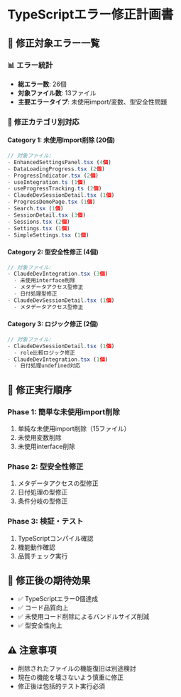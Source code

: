 # TypeScriptエラー修正計画書

## 🎯 **修正対象エラー一覧**

### 📊 **エラー統計**
- **総エラー数**: 26個
- **対象ファイル数**: 13ファイル
- **主要エラータイプ**: 未使用import/変数、型安全性問題

### 🔧 **修正カテゴリ別対応**

#### **Category 1: 未使用Import削除 (20個)**
```typescript
// 対象ファイル:
- EnhancedSettingsPanel.tsx (4個)
- DataLoadingProgress.tsx (2個) 
- ProgressIndicator.tsx (2個)
- useIntegration.ts (1個)
- useProgressTracking.ts (2個)
- ClaudeDevSessionDetail.tsx (1個)
- ProgressDemoPage.tsx (1個)
- Search.tsx (1個)
- SessionDetail.tsx (3個)
- Sessions.tsx (2個)
- Settings.tsx (1個)
- SimpleSettings.tsx (1個)
```

#### **Category 2: 型安全性修正 (4個)**
```typescript
// 対象ファイル:
- ClaudeDevIntegration.tsx (3個)
  - 未使用interface削除
  - メタデータアクセス型修正
  - 日付処理型修正
- ClaudeDevSessionDetail.tsx (1個)
  - メタデータアクセス型修正
```

#### **Category 3: ロジック修正 (2個)**
```typescript
// 対象ファイル:
- ClaudeDevSessionDetail.tsx (1個)
  - role比較ロジック修正
- ClaudeDevIntegration.tsx (1個)
  - 日付処理undefined対応
```

## 🚀 **修正実行順序**

### **Phase 1: 簡単な未使用import削除**
1. 単純な未使用import削除（15ファイル）
2. 未使用変数削除
3. 未使用interface削除

### **Phase 2: 型安全性修正**
1. メタデータアクセスの型修正
2. 日付処理の型修正
3. 条件分岐の型修正

### **Phase 3: 検証・テスト**
1. TypeScriptコンパイル確認
2. 機能動作確認
3. 品質チェック実行

## 📝 **修正後の期待効果**

- ✅ TypeScriptエラー0個達成
- ✅ コード品質向上
- ✅ 未使用コード削除によるバンドルサイズ削減
- ✅ 型安全性向上

## ⚠️ **注意事項**

- 削除されたファイルの機能復旧は別途検討
- 現在の機能を壊さないよう慎重に修正
- 修正後は包括的テスト実行必須 